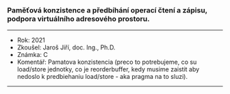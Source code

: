### Paměťová konzistence a předbíhání operací čtení a zápisu, podpora virtuálního adresového prostoru.

----------------------------------------

- Rok: 2021
- Zkoušel: Jaroš Jiří, doc. Ing., Ph.D.
- Známka: C
- Komentář: Pamatova konzistencia (preco to potrebujeme, co su load/store jednotky, co je reorderbuffer, kedy musime zaistit aby nedoslo k predbiehaniu load/store - aka pragma na to sluzi).

----------------------------------------
